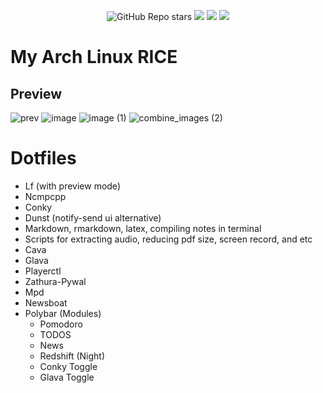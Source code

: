 <p align="center">
<img alt="GitHub Repo stars" src="https://img.shields.io/github/stars/rahriver/Arch-Linux">
<a href="https://github.com/rahriver/Arch-Linux/master/LICENSE"><img src="https://img.shields.io/static/v1.svg?style=flat&label=License&message=MIT&logoColor=eceff4&logo=github&colorA=black&colorB=green"/></a>
<img src="https://img.shields.io/github/commit-activity/m/rahriver/Arch-Linux">
<a href="https://github.com/rahriver/Arch-Linux/graphs/contributors"><img src="https://img.shields.io/github/contributors/rahriver/Arch-Linux"></a>
</p>

# My Arch Linux RICE
## Preview

![prev](https://user-images.githubusercontent.com/89016694/207642126-9acaa743-efcc-4982-84d0-2bb9924235fa.png)
![image](https://user-images.githubusercontent.com/89016694/205252524-98c5e128-2ec3-4725-9def-d14c8c65edbc.png)
![image (1)](https://user-images.githubusercontent.com/89016694/205252536-941b4e54-0987-4356-ad34-eae06465449d.png)
![combine_images (2)](https://user-images.githubusercontent.com/89016694/205252605-3f7bb8a7-8a89-4a1e-8fed-d4210890fafe.png)

# Dotfiles

- Lf (with preview mode)
- Ncmpcpp
- Conky
- Dunst (notify-send ui alternative)
- Markdown, rmarkdown, latex, compiling notes in terminal
- Scripts for extracting audio, reducing pdf size, screen record, and etc
- Cava
- Glava
- Playerctl
- Zathura-Pywal
- Mpd
- Newsboat
- Polybar (Modules)
  - Pomodoro
  - TODOS
  - News
  - Redshift (Night)
  - Conky Toggle
  - Glava Toggle
